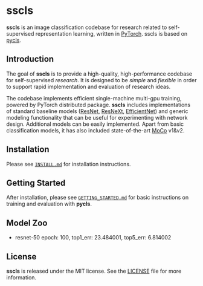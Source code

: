 # sscls 

**sscls** is an image classification codebase for research related to self-supervised representation learning, written in [PyTorch](https://pytorch.org/). sscls is based on [pycls](https://github.com/facebookresearch/pycls).

## Introduction

The goal of **sscls** is to provide a high-quality, high-performance codebase for self-supervised <i>research</i>. It is designed to be <i>simple</i> and <i>flexible</i> in order to support rapid implementation and evaluation of research ideas.

The codebase implements efficient single-machine multi-gpu training, powered by PyTorch distributed package. **sscls** includes implementations of standard baseline models ([ResNet](https://arxiv.org/abs/1512.03385), [ResNeXt](https://arxiv.org/abs/1611.05431), [EfficientNet](https://arxiv.org/abs/1905.11946)) and generic modeling functionality that can be useful for experimenting with network design. Additional models can be easily implemented. Apart from basic classification models, it has also included state-of-the-art [MoCo](https://arxiv.org/abs/1911.05722) v1&v2.

## Installation

Please see [`INSTALL.md`](docs/INSTALL.md) for installation instructions.

## Getting Started

After installation, please see [`GETTING_STARTED.md`](docs/GETTING_STARTED.md) for basic instructions on training and evaluation with **pycls**.

## Model Zoo
* resnet-50 epoch: 100, top1_err: 23.484001, top5_err: 6.814002

## License

**sscls** is released under the MIT license. See the [LICENSE](LICENSE) file for more information.
